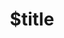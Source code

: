 ---
title: $title
second_title: Aspose.OCR for .NET API リファレンス
description: $description
type: docs
weight: $weight
url: /ja/net/$ref/
---